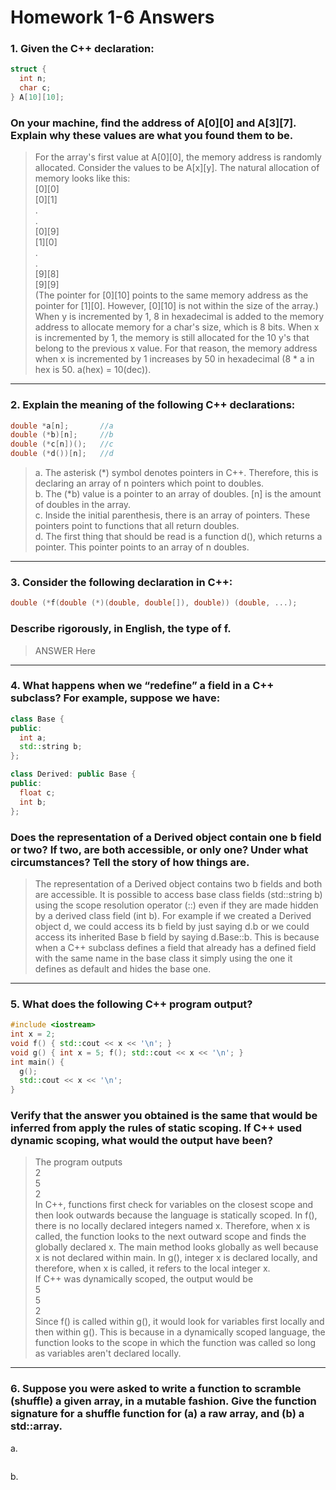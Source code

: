 # Homework 1-6 Answers

### 1. Given the C++ declaration:
```C++
struct {
  int n;
  char c;
} A[10][10];
```
### On your machine, find the address of A[0][0] and A[3][7]. Explain why these values are what you found them to be.

>For the array's first value at A[0][0], the memory address is randomly allocated. Consider the values to be A[x][y]. The natural allocation of memory looks like this:  
[0][0]  
[0][1]  
.  
.  
[0][9]  
[1][0]  
.  
.  
[9][8]  
[9][9]  
(The pointer for [0][10] points to the same memory address as the pointer for [1][0]. However, [0][10] is not within the size of the array.)  
When y is incremented by 1, 8 in hexadecimal is added to the memory address to allocate memory for a char's size, which is 8 bits. When x is incremented by 1, the memory is still allocated for the 10 y's that belong to the previous x value. For that reason, the memory address when x is incremented by 1 increases by 50 in hexadecimal (8 * a in hex is 50. a(hex) = 10(dec)).

---
### 2. Explain the meaning of the following C++ declarations:
```C++
double *a[n];       //a
double (*b)[n];     //b
double (*c[n])();   //c
double (*d())[n];   //d
```
>a. The asterisk (*) symbol denotes pointers in C++. Therefore, this is declaring an array of n pointers which point to doubles.  
b. The (*b) value is a pointer to an array of doubles. [n] is the amount of doubles in the array.  
c. Inside the initial parenthesis, there is an array of pointers. These pointers point to functions that all return doubles.  
d. The first thing that should be read is a function d(), which returns a pointer. This pointer points to an array of n doubles.

---
### 3. Consider the following declaration in C++:
```C++
double (*f(double (*)(double, double[]), double)) (double, ...);
```
### Describe rigorously, in English, the type of f.

>ANSWER Here

---
### 4. What happens when we “redefine” a field in a C++ subclass? For example, suppose we have:
```C++
class Base {
public:
  int a;
  std::string b;
};

class Derived: public Base {
public:
  float c;
  int b;
};
```
### Does the representation of a Derived object contain one b field or two? If two, are both accessible, or only one? Under what circumstances? Tell the story of how things are.

> The representation of a Derived object contains two b fields and both are accessible. It is possible to access base class fields (std::string b) using the scope resolution operator (::) even if they are made hidden by a derived class field (int b). For example if we created a Derived object d, we could access its b field by just saying d.b or we could access its inherited Base b field by saying d.Base::b. This is because when a C++ subclass defines a field that already has a defined field with the same name in the base class it simply using the one it defines as default and hides the base one.

---
### 5. What does the following C++ program output?
```C++
#include <iostream>
int x = 2;
void f() { std::cout << x << '\n'; }
void g() { int x = 5; f(); std::cout << x << '\n'; }
int main() {
  g();
  std::cout << x << '\n';
}
```
### Verify that the answer you obtained is the same that would be inferred from apply the rules of static scoping. If C++ used dynamic scoping, what would the output have been?

> The program outputs  
2  
5  
2  
In C++, functions first check for variables on the closest scope and then look outwards because the language is statically scoped. In f(), there is no locally declared integers named x. Therefore, when x is called, the function looks to the next outward scope and finds the globally declared x. The main method looks globally as well because x is not declared within main. In g(), integer x is declared locally, and therefore, when x is called, it refers to the local integer x.  
If C++ was dynamically scoped, the output would be  
5  
5  
2  
Since f() is called within g(), it would look for variables first locally and then within g(). This is because in a dynamically scoped language, the function looks to the scope in which the function was called so long as variables aren't declared locally.

---
### 6. Suppose you were asked to write a function to scramble (shuffle) a given array, in a mutable fashion. Give the function signature for a shuffle function for (a) a raw array, and (b) a std::array.
a.
```C++

```
b.
```C++

```
